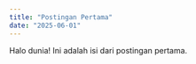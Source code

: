 ```yaml
---
title: "Postingan Pertama"
date: "2025-06-01"
---
```


Halo dunia! Ini adalah isi dari postingan pertama.
